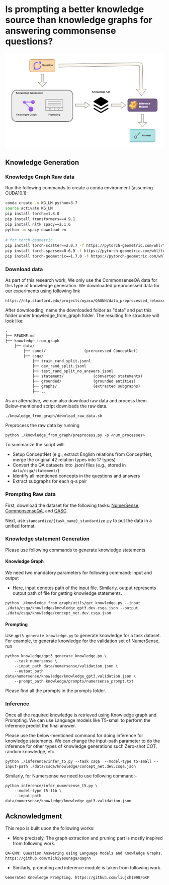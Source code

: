 # Is prompting a better knowledge source than knowledge graphs for answering commonsense questions?

![General Design](/nlp.jpg "Optional title")

## Knowledge Generation 
### Knowledge Graph Raw data
Run the following commands to create a conda environment (assuming CUDA10.1):
```bash
conda create -n KG_LM python=3.7
source activate KG_LM
pip install torch==1.8.0
pip install transformers==4.9.1
pip install nltk spacy==2.1.6
python -m spacy download en

# for torch-geometric
pip install torch-scatter==2.0.7 -f https://pytorch-geometric.com/whl/torch-1.8.0+cu101.html
pip install torch-sparse==0.6.9 -f https://pytorch-geometric.com/whl/torch-1.8.0+cu101.html
pip install torch-geometric==1.7.0 -f https://pytorch-geometric.com/whl/torch-1.8.0+cu101.html
```


### Download data
As part of this research work, We only use the CommonsenseQA data for this type of knowledge generation.
We downloaded preprocessed data for our experiments using following link

```commandline
https://nlp.stanford.edu/projects/myasu/QAGNN/data_preprocessed_release.zip
```
After downloading, name the downloaded folder as "data" and put this folder under knowledge_from_graph folder.
The resulting file structure will look like:

```plain
.
├── README.md
├── knowledge_from_graph
    ├── data/
        ├── cpnet/                 (prerocessed ConceptNet)
        ├── csqa/
            ├── train_rand_split.jsonl
            ├── dev_rand_split.jsonl
            ├── test_rand_split_no_answers.jsonl
            ├── statement/             (converted statements)
            ├── grounded/              (grounded entities)
            ├── graphs/                (extracted subgraphs)
            ├── ..
```

As an alternative, we can also download raw data and process them. 
Below-mentioned script downloads the raw data.
```
./knowledge_from_graph/download_raw_data.sh
```
Preprocess the raw data by running
```
python ./knowledge_from_graph/preprocess.py -p <num_processes>
```
To summarize the script will:
* Setup ConceptNet (e.g., extract English relations from ConceptNet, merge the original 42 relation types into 17 types)
* Convert the QA datasets into .jsonl files (e.g., stored in `data/csqa/statement/`)
* Identify all mentioned concepts in the questions and answers
* Extract subgraphs for each q-a pair


### Prompting Raw data

First, download the dataset for the following tasks:  [NumerSense](https://github.com/INK-USC/NumerSense), [CommonsenseQA](https://www.tau-nlp.org/commonsenseqa), and [QASC](https://allenai.org/data/qasc).

Next, use `standardize/{task_name}_standardize.py` to put the data in a unified format.


### Knowledge statement Generation
Please use following commands to generate knowledge statements

#### Knowledge Graph
We need two mandatory parameters for following command: input and output
- Here, input denotes path of the input file. Similarly, output represents output path of file for getting knowledge 
statements.

```commandline
python ./knowledge_from_graph/utils/get_knowledge.py --input ./data/csqa/knowledge/knowledge_gpt3.dev.csqa.json --output ./data/csqa/knowledge/concept_net.dev.csqa.json
```

#### Prompting
Use `gpt3_generate_knowledge.py` to generate knowledge for a task dataset.
For example, to generate knowledge for the validation set of NumerSense, run
```
python knowledge/gpt3_generate_knowledge.py \
    --task numersense \
    --input_path data/numersense/validation.json \
    --output_path data/numersense/knowledge/knowledge_gpt3.validation.json \
    --prompt_path knowledge/prompts/numersense_prompt.txt
```

Please find all the prompts in the prompts folder.

### Inference
Once all the required knowledge is retrieved using Knowledge graph and Prompting. We can use Language models like T5-small to perform the inference
predict the final answer.

Please use the below-mentioned command for doing inference for knowledge statements. We can change
the input-path parameter to do the inference for other types of knowledge generations such Zero-shot COT, random knowledge, etc.

```commandline
python ./inference/infer_t5.py --task csqa  --model-type t5-small --input-path ./data/csqa/knowledge/concept_net.dev.csqa.json
```

Similarly, for Numersense we need to use following command:-
```
python inference/infer_numersense_t5.py \
    --model-type t5-11b \
    --input-path data/numersense/knowledge/knowledge_gpt3.validation.json
```

## Acknowledgment
This repo is built upon the following works:

- More precisely, The graph extraction and pruning part is mostly inspired from following work.
```
QA-GNN: Question Answering using Language Models and Knowledge Graphs. https://github.com/michiyasunaga/qagnn
```
- Similarly, prompting and inference module is taken from following work.
```
Generated Knowledge Prompting. https://github.com/liujch1998/GKP
```

